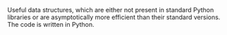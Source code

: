Useful data structures, which are either not present in standard Python libraries or are asymptotically more efficient than their standard versions. The code is written in Python.

